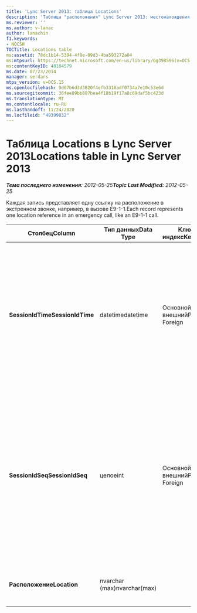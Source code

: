 ```yaml
---
title: 'Lync Server 2013: таблица Locations'
description: 'Таблица "расположения" Lync Server 2013: местонахождения.'
ms.reviewer: ''
ms.author: v-lanac
author: lanachin
f1.keywords:
- NOCSH
TOCTitle: Locations table
ms:assetid: 78dc1b14-5394-4f8e-89d3-4ba593272a04
ms:mtpsurl: https://technet.microsoft.com/en-us/library/Gg398596(v=OCS.15)
ms:contentKeyID: 48184579
ms.date: 07/23/2014
manager: serdars
mtps_version: v=OCS.15
ms.openlocfilehash: 9d07b6d3d3820f4efb3310adf0734a7e10c53e6d
ms.sourcegitcommit: 36fee89bb887bea4f18b19f17a8c69daf5bc423d
ms.translationtype: MT
ms.contentlocale: ru-RU
ms.lasthandoff: 11/24/2020
ms.locfileid: "49399832"
---
```

# <a name="locations-table-in-lync-server-2013"></a><span data-ttu-id="71b5d-103">Таблица Locations в Lync Server 2013</span><span class="sxs-lookup"><span data-stu-id="71b5d-103">Locations table in Lync Server 2013</span></span>

<div data-xmlns="http://www.w3.org/1999/xhtml">

<div class="topic" data-xmlns="http://www.w3.org/1999/xhtml" data-msxsl="urn:schemas-microsoft-com:xslt" data-cs="https://msdn.microsoft.com/">

<div data-asp="https://msdn2.microsoft.com/asp">



</div>

<div id="mainSection">

<div id="mainBody"><span data-ttu-id="71b5d-104">

<span> </span></span><span class="sxs-lookup"><span data-stu-id="71b5d-104">

<span> </span></span></span>

<span data-ttu-id="71b5d-105">_**Тема последнего изменения:** 2012-05-25_</span><span class="sxs-lookup"><span data-stu-id="71b5d-105">_**Topic Last Modified:** 2012-05-25_</span></span>

<span data-ttu-id="71b5d-106">Каждая запись представляет одну ссылку на расположение в экстренном звонке, например, в вызове E9-1-1.</span><span class="sxs-lookup"><span data-stu-id="71b5d-106">Each record represents one location reference in an emergency call, like an E9-1-1 call.</span></span>


<table>
<colgroup>
<col style="width: 25%" />
<col style="width: 25%" />
<col style="width: 25%" />
<col style="width: 25%" />
</colgroup>
<thead>
<tr class="header">
<th><span data-ttu-id="71b5d-107">Столбец</span><span class="sxs-lookup"><span data-stu-id="71b5d-107">Column</span></span></th>
<th><span data-ttu-id="71b5d-108">Тип данных</span><span class="sxs-lookup"><span data-stu-id="71b5d-108">Data Type</span></span></th>
<th><span data-ttu-id="71b5d-109">Ключ/индекс</span><span class="sxs-lookup"><span data-stu-id="71b5d-109">Key/Index</span></span></th>
<th><span data-ttu-id="71b5d-110">Сведения</span><span class="sxs-lookup"><span data-stu-id="71b5d-110">Details</span></span></th>
</tr>
</thead>
<tbody>
<tr class="odd">
<td><p><span data-ttu-id="71b5d-111"><strong>SessionIdTime</strong></span><span class="sxs-lookup"><span data-stu-id="71b5d-111"><strong>SessionIdTime</strong></span></span></p></td>
<td><p><span data-ttu-id="71b5d-112">datetime</span><span class="sxs-lookup"><span data-stu-id="71b5d-112">datetime</span></span></p></td>
<td><p><span data-ttu-id="71b5d-113">Основной, внешний</span><span class="sxs-lookup"><span data-stu-id="71b5d-113">Primary, Foreign</span></span></p></td>
<td><p><span data-ttu-id="71b5d-114">Время запроса сеанса.</span><span class="sxs-lookup"><span data-stu-id="71b5d-114">Time of session request.</span></span> <span data-ttu-id="71b5d-115">Используется в сочетании с <strong>SessionIdSeq</strong> для уникальной идентификации сеанса.</span><span class="sxs-lookup"><span data-stu-id="71b5d-115">Used in conjunction with <strong>SessionIdSeq</strong> to uniquely identify a session.</span></span> <span data-ttu-id="71b5d-116">Дополнительные сведения приведены <a href="lync-server-2013-dialogs-table.md">в таблице диалоговые окна Lync Server 2013</a> .</span><span class="sxs-lookup"><span data-stu-id="71b5d-116">See the <a href="lync-server-2013-dialogs-table.md">Dialogs table in Lync Server 2013</a> for more information.</span></span></p></td>
</tr>
<tr class="even">
<td><p><span data-ttu-id="71b5d-117"><strong>SessionIdSeq</strong></span><span class="sxs-lookup"><span data-stu-id="71b5d-117"><strong>SessionIdSeq</strong></span></span></p></td>
<td><p><span data-ttu-id="71b5d-118">целое</span><span class="sxs-lookup"><span data-stu-id="71b5d-118">int</span></span></p></td>
<td><p><span data-ttu-id="71b5d-119">Основной, внешний</span><span class="sxs-lookup"><span data-stu-id="71b5d-119">Primary, Foreign</span></span></p></td>
<td><p><span data-ttu-id="71b5d-120">ИДЕНТИФИКАЦИОНный номер для идентификации сеанса.</span><span class="sxs-lookup"><span data-stu-id="71b5d-120">ID number to identify the session.</span></span> <span data-ttu-id="71b5d-121">Используется в сочетании с <strong>SessionIdTime</strong> для уникальной идентификации сеанса.</span><span class="sxs-lookup"><span data-stu-id="71b5d-121">Used in conjunction with <strong>SessionIdTime</strong> to uniquely identify a session.</span></span> <span data-ttu-id="71b5d-122">Дополнительные сведения приведены <a href="lync-server-2013-dialogs-table.md">в таблице диалоговые окна Lync Server 2013</a> .</span><span class="sxs-lookup"><span data-stu-id="71b5d-122">See the <a href="lync-server-2013-dialogs-table.md">Dialogs table in Lync Server 2013</a> for more information.</span></span></p></td>
</tr>
<tr class="odd">
<td><p><span data-ttu-id="71b5d-123"><strong>Расположение</strong></span><span class="sxs-lookup"><span data-stu-id="71b5d-123"><strong>Location</strong></span></span></p></td>
<td><p><span data-ttu-id="71b5d-124">nvarchar (max)</span><span class="sxs-lookup"><span data-stu-id="71b5d-124">nvarchar(max)</span></span></p></td>
<td></td>
<td><p><span data-ttu-id="71b5d-125">Место вызова экстренной помощи.</span><span class="sxs-lookup"><span data-stu-id="71b5d-125">Location of emergency call.</span></span></p></td>
</tr>
</tbody>
</table><span data-ttu-id="71b5d-126">


</div>

<span> </span>

</div>

</div>

</span><span class="sxs-lookup"><span data-stu-id="71b5d-126">


</div>

<span> </span>

</div>

</div>

</span></span></div>

